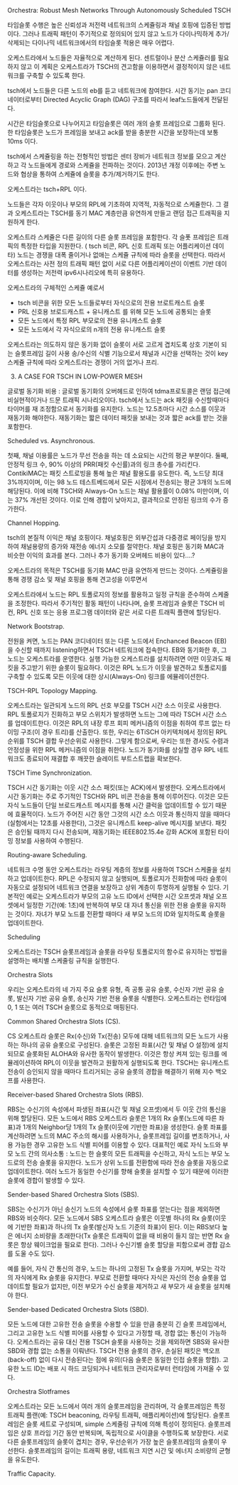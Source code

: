 


Orchestra: Robust Mesh Networks
Through Autonomously Scheduled TSCH



타임슬롯 수행은 높은 신뢰성과 저전력 네트워크의 스케쥴링과 채널 호핑에 입증된 방법이다.
그러나 트래픽 패턴이 주기적으로 정의되어 있지 않고 노드가 다이나믹하게 추가/삭제되는
 다이나믹 네트워크에서의 타임슬롯 적용은 매우 어렵다.

오케스트라에서 노드들은 자율적으로 계산하게 된다. 
센트럴이나 분산 스케쥴러를 필요하지 않고 
이 계획은 오케스트라가 TSCH의 견고함을 이용하면서 결정적이지 않은 네트워크를 구축할 수 있도록 한다.

tsch에서 노드들은 다른 노드의 eb를 듣고 네트워크에 참여한다.
시간 동기는 pan 코디네이터로부터 Directed Acyclic Graph (DAG) 구조를 따라서 leaf노드들에게 전달된다.

시간은 타임슬롯으로 나누어지고 타임슬롯은 여러 개의 슬롯 프레임으로 그룹화 된다.
한 타임슬롯은 노드가 프레임을 보내고 ack를 받을 충분한 시간을 보장하는데 보통 10ms 이다.

tsch에서 스케쥴링을 하는 전형적인 방법은 센터 장비가 네트워크 정보를 모으고 계산하고 각 노드들에게 경로와 스케쥴을 전파하는 것이다.
2013년 개정 이후에는 주변 노드와 협상을 통하여 스케쥴에 슬롯을 추가/제거하기도 한다.


오케스트라는 tsch+RPL 이다.

노드들은 각자 이웃이나 부모의 RPL에 기초하여 지역적, 자동적으로 스케쥴한다.
그 결과 오케스트라는 TSCH를 동기 MAC 계층만큼 유연하게 만들고 랜덤 접근 트래픽을 지원하게 한다.

오케스트라 스케쥴은 다른 길이의 다른 슬롯 프레임을 포함한다.
각 슬폿 프레임은 트래픽의 특정한 타입을 지원한다. ( tsch 비콘, RPL 신호 트래픽 또는 어플리케이션 데이타)
노드는 경쟁을 대폭 줄이거나 없애는 스케쥴 규칙에 따라 슬롯을 선택한다.
따라서 오케스트라는 사전 정의 트래픽 패턴 없이 서로 다른 어플리케이션이 이벤트 기반 데이터를 생성하는 저전력 ipv6시나리오에 특히 유용하다.

오케스트라의 구체적인 스케쥴 예로서
- tsch 비콘을 위한 모든 노드들로부터 자식으로의 전용 브로트캐스트 슬롯
- PRL 신호용 브로드캐스트 + 유니캐스트 를 위해 모든 노드에 공통되는 슬롯
- 모든 노드에서 특정 RPL 부모로의 전용 유니캐스트 슬롯
- 모든 노드에서 각 자식으로의 n개의 전용 유니캐스트 슬롯

오케스트라는 의도하지 않은 동기화 없이 슬롯이 서로 고르게 겹치도록 상호 기본이 되는 슬롯프레임 길이 사용
송/수신의 식별 기능으로서 채널과 시간을 선택하는 것이 key
스케쥴 규칙에 따라 오케스트라는 경쟁이 거의 없거나 프리.


3. A CASE FOR TSCH IN LOW-POWER MESH

글로벌 동기화 비용 :
글로벌 동기화의 오버헤드로 인하여 tdma프로토콜은 랜덤 접근에 비실현적이거나 드문 트래픽 시나리오이다.
tsch에서 노드는 ack 패킷을 수신할때마다 타이머를 재 조정함으로서 동기화를 유지한다. 
노드는 12.5초마다 시간 소스를 이웃과 재동기화 해야한다.
재동기화는 짧은 데이터 패킷을 보내는 것과 짧은 ack를 받는 것을 포함한다.

Scheduled vs. Asynchronous.

첫째, 채널 이용률은 노드가 무선 전송을 하는 데 소요되는 시간의 평균 부분이다. 둘째, 안정적 링크 수, 90% 이상의 PRR(패킷 수신률)과의 링크 총수를 가리킨다.
ContikiMAC는 패킷 스트로빙을 통해 높은 채널 활용도를 유도한다. 즉, 노드당 최대 3%까지이며, 이는 98 노드 테스트베드에서 모든 시점에서 전송되는 평균 3개의 노드에 해당된다.
이에 비해 TSCH와 Always-On 노드는 채널 활용률이 0.08% 미만이며, 이는 37% 개선된 것이다. 이로 인해 경합이 낮아지고, 결과적으로 안정된 링크의 수가 증가한다.


Channel Hopping.

tsch의 본질적 이익은 채널 호핑이다.
채널호핑은 외부간섭과 다중경로 페이딩을 방지하여 채널용량의 증가와 재전송 에너지 소모를 절약한다.
채널 호핑은 동기화 MAC과 비슷한 이익의 효과를 본다. 그러나 추가 동기화 오버헤드 비용이 있다....?

오케스트라의 목적은 TSCH를 동기화 MAC 만큼 유연하게 만드는 것이다. 스케쥴링을 통해 경쟁 감소 및 채널 호핑을 통해 견고성을 이루면서


오케스트라에서 노드는 RPL 토폴로지의 정보를 활용하고 일정 규칙을 준수하여 스케줄을 조정한다. 따라서 주기적인 활동 패턴이 나타나며, 슬롯 프레임과 슬롯은 TSCH 비컨, RPL 신호 또는 응용 프로그램 데이터와 같은 서로 다른 트래픽 플랜에 할당된다.

Network Bootstrap.

전원을 켜면, 노드는 PAN 코디네이터 또는 다른 노드에서 Enchanced Beacon (EB)을 수신할 때까지 listening하면서 TSCH 네트워크에 접속한다. EB와 동기화한 후, 그 노드는 오케스트라를 운영한다.
실행 가능한 오케스트라를 설치하려면 어떤 이웃과도 패킷을 주고받기 위한 슬롯이 필요하다. 이것은 RPL 노드가 이웃을 발견하고 토폴로지를 구축할 수 있도록 모든 이웃에 대한 상시(Always-On) 링크를 에뮬레이션한다.

TSCH-RPL Topology Mapping.

오케스트라는 일관되게 노드의 RPL 선호 부모를 TSCH 시간 소스 이웃로 사용한다. RPL 토폴로지가 진화하고 부모 스위치가 발생하면 노드는 그에 따라 TSCH 시간 소스를 업데이트한다. 이것은 RPL의 내장 루프 회피 메커니즘의 이점을 취하여 루프 없는 타이밍 구조(이 경우 트리)를 산출한다.
또한, 우리는 6TiSCH 아키텍처에서 정의된 RPL 순위를 TSCH 결합 우선순위로 사용한다. 그렇게 함으로써, 우리는 또한 경사도 수렴과 안정성을 위한 RPL 메커니즘의 이점을 취한다. 
노드가 동기화를 상실할 경우 RPL 네트워크도 종료되어 재결합 후 깨끗한 슬레이트 부트스트랩을 확보한다.


TSCH Time Synchronization.

TSCH 시간 동기화는 이웃 시간 소스 패킷(또는 ACK)에서 발생한다. 오케스트라에서 시간 동기화는 주로 주기적인 TSCH와 RPL 비콘 전송을 통해 이루어진다. 이것은 모든 자식 노드들이 단일 브로드캐스트 메시지를 통해 시간 클럭을 업데이트할 수 있기 때문에 효율적이다. 
노드가 주어진 시간 동안 그것의 시간 소스 이웃과 통신하지 않을 때마다(실험에서는 12초를 사용한다), 그것은 유니캐스트 keep-alive 메시지를 보낸다. 
패킷은 승인될 때까지 다시 전송되며, 재동기화는 IEEE802.15.4e 강화 ACK에 포함된 타이밍 정보를 사용하여 수행된다.

Routing-aware Scheduling.

네트워크 수명 동안 오케스트라는 라우팅 계층의 정보를 사용하여 TSCH 스케줄을 설치하고 업데이트한다.
RPL은 수정되지 않고 실행되며, 토폴로지가 진화함에 따라 슬롯이 자동으로 설정되어 네트워크 연결을 보장하고 상위 계층이 투명하게 실행될 수 있다.
기본적인 예로는 오케스트라가 부모의 고유 노드 ID에서 선택한 시간 오프셋과 채널 오프셋에서 일정한 기간(예: 1초)에 반복하여 부모 대 자녀 통신을 위한 전용 슬롯을 유지하는 것이다. 자녀가 부모 노드를 전환할 때마다 새 부모 노드의 ID와 일치하도록 슬롯을 업데이트한다.



Scheduling

오케스트라는 TSCH 슬롯프레임과 슬롯을 라우팅 토폴로지의 함수로 유지하는 방법을 설명하는 배치별 스케줄링 규칙을 실행한다.

Orchestra Slots

우리는 오케스트라의 네 가지 주요 슬롯 유형, 즉 공통 공유 슬롯, 수신자 기반 공유 슬롯, 발신자 기반 공유 슬롯, 송신자 기반 전용 슬롯을 식별한다.
오케스트라는 런타임에 0, 1 또는 여러 TSCH 슬롯으로 동적으로 매핑된다. 

Common Shared Orchestra Slots (CS).

CS 오케스트라 슬롯은 Rx(수신)와 Tx(전송) 모두에 대해 네트워크의 모든 노드가 사용하는 하나의 공유 슬롯으로 구성된다. 슬롯은 고정된 좌표(시간 및 채널 O 설정)에 설치되므로 슬롯화된 ALOHA와 유사한 동작이 발생한다. 이것은 항상 켜져 있는 링크를 에뮬레이션하여 RPL이 이웃을 발견하고 원활하게 실행되도록 한다. TSCH는 유니캐스트 전송이 승인되지 않을 때마다 트리거되는 공유 슬롯의 경합을 해결하기 위해 지수 백오프를 사용한다.

Receiver-based Shared Orchestra Slots (RBS).

RBS는 수신기의 속성에서 파생된 좌표(시간 및 채널 오프셋)에서 두 이웃 간의 통신을 위해 할당된다. 모든 노드에서 RBS 오케스트라 슬롯은 1개의 Rx 슬롯(노드에 따른 좌표)과 1개의 Neighbor당 1개의 Tx 슬롯(이웃에 기반한 좌표)을 생성한다. 슬롯 좌표를 계산하려면 노드의 MAC 주소의 해시를 사용하거나, 슬롯프레임 길이를 변조하거나, 사용 가능한 경우 고유한 노드 식별 피어를 이용할 수 있다.
대표적인 예로 자식 노드와 부모 노드 간의 의사소통 : 노드는 한 슬롯의 모든 트래픽을 수신하고, 자식 노드는 부모 노드로의 전송 슬롯을 유지한다. 노드가 상위 노드를 전환함에 따라 전송 슬롯을 자동으로 업데이트한다. 여러 노드가 동일한 수신기를 향해 슬롯을 설치할 수 있기 때문에 이러한 슬롯에 경합이 발생할 수 있다.

Sender-based Shared Orchestra Slots (SBS).

SBS는 수신기가 아닌 송신기 노드의 속성에서 슬롯 좌표를 얻는다는 점을 제외하면 RBS와 비슷하다. 모든 노드에서 SBS 오케스트라 슬롯은 이웃별 하나의 Rx 슬롯(이웃에 기반한 좌표)과 하나의 Tx 슬롯(발신자 노드 기준의 좌표)이 된다. 이는 RBS보다 높은 에너지 소비량을 초래한다(Tx 슬롯은 트래픽이 없을 때 비용이 들지 않는 반면 Rx 슬롯은 항상 웨이크업을 필요로 한다). 그러나 수신기별 슬롯 할당을 피함으로써 경합 감소를 도울 수도 있다.

예를 들어, 자식 간 통신의 경우, 노드는 하나의 고정된 Tx 슬롯을 가지며, 부모는 각각의 자식에게 Rx 슬롯을 유지한다. 부모로 전환할 때마다 자식은 자신의 전송 슬롯을 업데이트할 필요가 없지만, 이전 부모가 수신 슬롯을 제거하고 새 부모가 새 슬롯을 설치해야 한다. 

Sender-based Dedicated Orchestra Slots (SBD).

모든 노드에 대한 고유한 전송 슬롯을 수용할 수 있을 만큼 충분히 긴 슬롯 프레임에서, 그리고 고유한 노드 식별 피어를 사용할 수 있다고 가정할 때, 경합 없는 통신이 가능하다. 오케스트라는 공유 대신 전용 TSCH 슬롯을 사용하는 것을 제외하면 SBS와 유사한 SBD와 경합 없는 소통을 이뤄낸다. TSCH 전용 슬롯의 경우, 손실된 패킷은 백오프(back-off) 없이 다시 전송된다는 점에 유의(다음 슬롯은 동일한 인접 슬롯을 향함). 
고유한 노드 ID는 배포 시 하드 코딩되거나 네트워크 관리자로부터 런타임에 가져올 수 있다.



Orchestra Slotframes

오케스트라는 모든 노드에서 여러 개의 슬롯프레임을 관리하며, 각 슬롯프레임은 특정 트래픽 플랜(예: TSCH beaconing, 라우팅 트래픽, 애플리케이션)에 할당된다. 슬롯프레임은 슬롯 세트로 구성되며, simple 스케줄링 규칙에 의해 특성이 정의된다. 슬롯프레임은 상호 프라임 기간 동안 반복되며, 독립적으로 사이클을 수행하도록 보장한다. 서로 다른 슬롯프레임의 슬롯이 겹치는 경우, 우선순위가 가장 높은 슬롯프레임의 슬롯이 우선한다. 슬롯프레임의 길이는 트래픽 용량, 네트워크 지연 시간 및 에너지 소비량의 균형을 유도한다.

Traffic Capacity.

